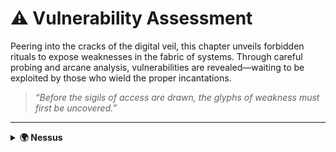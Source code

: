 # ⚠️ Vulnerability Assessment

Peering into the cracks of the digital veil, this chapter unveils forbidden rituals to expose weaknesses in the fabric of systems. Through careful probing and arcane analysis, vulnerabilities are revealed—waiting to be exploited by those who wield the proper incantations.

> *“Before the sigils of access are drawn, the glyphs of weakness must first be uncovered.”*

---

<details>
  <summary><strong>🌍 Nessus</strong></summary>
Download page:
https://www.tenable.com/downloads/nessus?loginAttempted=true

Install
```bash
sudo dpkg -i nessus.deb && sudo systemctl enable --now nessusd
```

Start
```bash
sudo systemctl start nessusd

#Go to https://localhost:8834/
```
